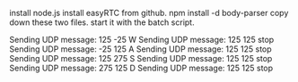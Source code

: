install node.js
install easyRTC from github.
npm install -d body-parser
copy down these two files.
start it with the batch script.

Sending UDP message: 125 -25  W
Sending UDP message: 125 125  stop
Sending UDP message: -25 125  A
Sending UDP message: 125 125  stop
Sending UDP message: 125 275  S
Sending UDP message: 125 125  stop
Sending UDP message: 275 125  D
Sending UDP message: 125 125  stop